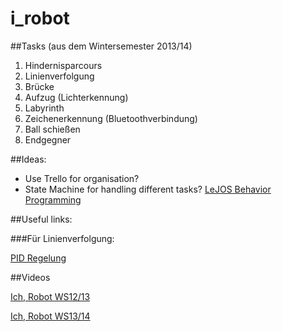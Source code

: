 # i_robot

##Tasks (aus dem Wintersemester 2013/14)

1. Hindernisparcours
2. Linienverfolgung
3. Brücke
4. Aufzug (Lichterkennung)
5. Labyrinth
6. Zeichenerkennung (Bluetoothverbindung)
7. Ball schießen
8. Endgegner

##Ideas:

* Use Trello for organisation?
* State Machine for handling different tasks? [LeJOS Behavior Programming](http://www.lejos.org/nxt/nxj/tutorial/Behaviors/BehaviorProgramming.htm)

##Useful links:

###Für Linienverfolgung:

[PID Regelung](http://www.inpharmix.com/jps/PID_Controller_For_Lego_Mindstorms_Robots.html)

##Videos

[Ich, Robot WS12/13](https://www.youtube.com/watch?v=tzhMOD3CbzQ)

[Ich, Robot WS13/14](https://www.youtube.com/watch?v=f1y_e5mDq7w)
